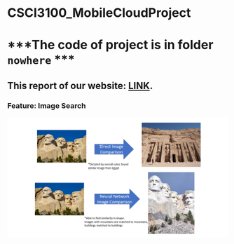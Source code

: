 # CSCI3100_MobileCloudProject


# ***The code of project is in folder `nowhere` ***

## This report of our website: [LINK](https://github.com/RyanStark223232/CSCI3100_MobileCloudProject/raw/main/3100_Final_Report.pdf/).

### Feature: Image Search
![Image of Feature: Image Search](https://github.com/RyanStark223232/CSCI3100_MobileCloudProject/blob/main/explanation.png)
